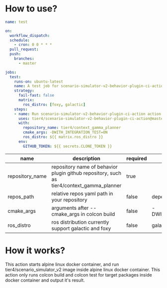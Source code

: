 # How to use?

```yaml
name: test

on:
  workflow_dispatch:
  schedule:
    - cron: 0 0 * * *
  pull_request:
  push:
    branches:
      - master

jobs:
  test:
    runs-on: ubuntu-latest
    name: A test job for scenario-simulator-v2-behavior-plugin-ci-action
    strategy:
      fail-fast: false
      matrix:
        ros_distro: [foxy, galactic]
    steps:
    - name: Run scenario-simulator-v2-behavior-plugin-ci-action action
      uses: tier4/scenario-simulator-v2-behavior-plugin-ci-action@master
      with:
        repository_name: tier4/context_gamma_planner
        cmake_args: -DWITH_INTEGRATION_TEST=ON
        ros_distro: ${{ matrix.ros_distro }}
      env:
        GITHUB_TOKEN: ${{ secrets.CLONE_TOKEN }} 
```

|      name       |                                        description                                        | required |          default           |
| --------------- | ----------------------------------------------------------------------------------------- | -------- | -------------------------- |
| repository_name | repository name of behavior plugin github repository, such as tier4/context_gamma_planner | true     |                            |
| repos_path      | relative repos yaml path in your repository                                               | false    | dependency.yaml            |
| cmake_args      | arguments after --cmake_args in colcon build                                              | false    | -DWITH_INTEGRATION_TEST=ON |
| ros_distro      | ros distribution currently support galactic and foxy                                      | false    | galactic                   |

# How it works?

This action starts alpine linux docker container, and run tier4/scenario_simulator_v2 image inside alpine linux docker container.
This action only runs colcon build and colcon test for target packages inside docker container and output it's result.